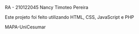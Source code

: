 RA - 210122045
Nancy Timoteo Pereira

Este projeto foi feito utilizando HTML, CSS, JavaScript e PHP

MAPA-UniCesumar
